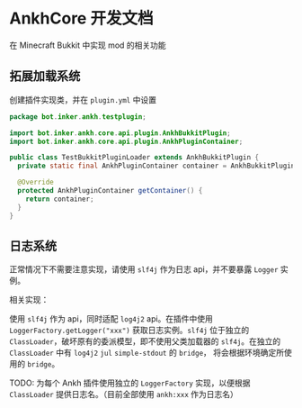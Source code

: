 # AnkhCore 开发文档

在 Minecraft Bukkit 中实现 mod 的相关功能

## 拓展加载系统

创建插件实现类，并在 `plugin.yml` 中设置

```java
package bot.inker.ankh.testplugin;

import bot.inker.ankh.core.api.plugin.AnkhBukkitPlugin;
import bot.inker.ankh.core.api.plugin.AnkhPluginContainer;

public class TestBukkitPluginLoader extends AnkhBukkitPlugin {
  private static final AnkhPluginContainer container = AnkhBukkitPlugin.initial(TestBukkitPluginLoader.class);

  @Override
  protected AnkhPluginContainer getContainer() {
    return container;
  }
}
```

## 日志系统

正常情况下不需要注意实现，请使用 `slf4j` 作为日志 api，并不要暴露 `Logger` 实例。

相关实现：

使用 `slf4j` 作为 api，同时适配 `log4j2` api。在插件中使用 `LoggerFactory.getLogger("xxx")` 获取日志实例。`slf4j` 位于独立的
`ClassLoader`，破坏原有的委派模型，即不使用父类加载器的 `slf4j`。在独立的 `ClassLoader` 中有 `log4j2` `jul` `simple-stdout`
的
`bridge`， 将会根据环境确定所使用的 `bridge`。

TODO: 为每个 Ankh 插件使用独立的 `LoggerFactory` 实现，以便根据 `ClassLoader` 提供日志名。（目前全部使用 `ankh:xxx` 作为日志名）